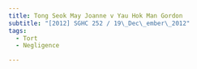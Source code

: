 ```yaml
---
title: Tong Seok May Joanne v Yau Hok Man Gordon 
subtitle: "[2012] SGHC 252 / 19\_Dec\_ember\_2012"
tags:
  - Tort
  - Negligence

---
```


